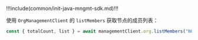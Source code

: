 !!!include(common/init-java-mngmt-sdk.md)!!!

使用 `OrgManagementClient` 的 `listMembers` 获取节点的成员列表：

```javascript
const { totalCount, list } = await managementClient.org.listMembers("NODE_ID");
```
